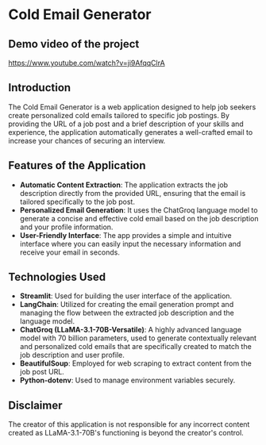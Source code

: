 # Cold Email Generator

## Demo video of the project

https://www.youtube.com/watch?v=ji9AfqqClrA

## Introduction

The Cold Email Generator is a web application designed to help job seekers create personalized cold emails tailored to specific job postings. By providing the URL of a job post and a brief description of your skills and experience, the application automatically generates a well-crafted email to increase your chances of securing an interview.

## Features of the Application

- **Automatic Content Extraction**: The application extracts the job description directly from the provided URL, ensuring that the email is tailored specifically to the job post.
- **Personalized Email Generation**: It uses the ChatGroq language model to generate a concise and effective cold email based on the job description and your profile information.
- **User-Friendly Interface**: The app provides a simple and intuitive interface where you can easily input the necessary information and receive your email in seconds.

## Technologies Used

- **Streamlit**: Used for building the user interface of the application.
- **LangChain**: Utilized for creating the email generation prompt and managing the flow between the extracted job description and the language model.
- **ChatGroq (LLaMA-3.1-70B-Versatile)**: A highly advanced language model with 70 billion parameters, used to generate contextually relevant and personalized cold emails that are specifically created to match the job description and user profile.
- **BeautifulSoup**: Employed for web scraping to extract content from the job post URL.
- **Python-dotenv**: Used to manage environment variables securely.

## Disclaimer

The creator of this application is not responsible for any incorrect content created as LLaMA-3.1-70B's functioning is beyond the creator's control.
